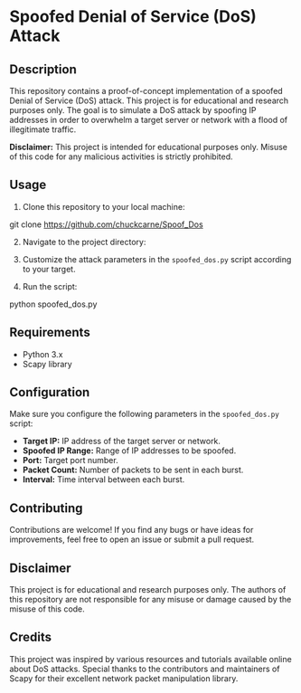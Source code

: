 # Spoofed Denial of Service (DoS) Attack

## Description
This repository contains a proof-of-concept implementation of a spoofed Denial of Service (DoS) attack. This project is for educational and research purposes only. The goal is to simulate a DoS attack by spoofing IP addresses in order to overwhelm a target server or network with a flood of illegitimate traffic.

**Disclaimer:** 
This project is intended for educational purposes only. Misuse of this code for any malicious activities is strictly prohibited.

## Usage
1. Clone this repository to your local machine:

git clone https://github.com/chuckcarne/Spoof_Dos

2. Navigate to the project directory:

  
3. Customize the attack parameters in the `spoofed_dos.py` script according to your target.


5. Run the script:

python spoofed_dos.py


## Requirements
- Python 3.x
- Scapy library

## Configuration
Make sure you configure the following parameters in the `spoofed_dos.py` script:
- **Target IP:** IP address of the target server or network.
- **Spoofed IP Range:** Range of IP addresses to be spoofed.
- **Port:** Target port number.
- **Packet Count:** Number of packets to be sent in each burst.
- **Interval:** Time interval between each burst.

## Contributing
Contributions are welcome! If you find any bugs or have ideas for improvements, feel free to open an issue or submit a pull request.

## Disclaimer
This project is for educational and research purposes only. The authors of this repository are not responsible for any misuse or damage caused by the misuse of this code.

## Credits
This project was inspired by various resources and tutorials available online about DoS attacks. Special thanks to the contributors and maintainers of Scapy for their excellent network packet manipulation library.
